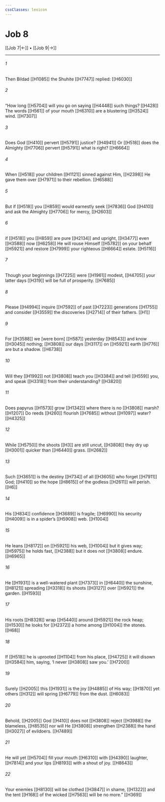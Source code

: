```yaml
---
cssClasses: lexicon
---
```


# Job 8

[[Job 7|←]] • [[Job 9|→]]

---

###### 1
Then Bildad [[H1085]] the Shuhite [[H7747]] replied: [[H6030]]

###### 2
“How long [[H5704]] will you go on saying [[H4448]] such things? [[H428]] The words [[H561]] of your mouth [[H6310]] are a blustering [[H3524]] wind. [[H7307]]

###### 3
Does God [[H410]] pervert [[H5791]] justice? [[H4941]] Or [[H518]] does the Almighty [[H7706]] pervert [[H5791]] what is right? [[H6664]]

###### 4
When [[H518]] your children [[H1121]] sinned against Him, [[H2398]] He gave them over [[H7971]] to their rebellion. [[H6588]]

###### 5
But if [[H518]] you [[H859]] would earnestly seek [[H7836]] God [[H410]] and ask the Almighty [[H7706]] for mercy, [[H2603]]

###### 6
if [[H518]] you [[H859]] are pure [[H2134]] and upright, [[H3477]] even [[H3588]] now [[H6258]] He will rouse Himself [[H5782]] on your behalf [[H5921]] and restore [[H7999]] your righteous [[H6664]] estate. [[H5116]]

###### 7
Though your beginnings [[H7225]] were [[H1961]] modest, [[H4705]] your latter days [[H319]] will be full of prosperity. [[H7685]]

###### 8
Please [[H4994]] inquire [[H7592]] of past [[H7223]] generations [[H1755]] and consider [[H3559]] the discoveries [[H2714]] of their fathers. [[H1]]

###### 9
For [[H3588]] we [were born] [[H587]] yesterday [[H8543]] and know [[H3045]] nothing; [[H3808]] our days [[H3117]] on [[H5921]] earth [[H776]] are but a shadow. [[H6738]]

###### 10
Will they [[H1992]] not [[H3808]] teach you [[H3384]] and tell [[H559]] you,  and speak [[H3318]] from their understanding? [[H3820]]

###### 11
Does papyrus [[H1573]] grow [[H1342]] where there is no [[H3808]] marsh? [[H1207]] Do reeds [[H260]] flourish [[H7685]] without [[H1097]] water? [[H4325]]

###### 12
While [[H5750]] the shoots [[H3]] are still uncut, [[H3808]] they dry up [[H3001]] quicker than [[H6440]] grass. [[H2682]]

###### 13
Such [[H3651]] is the destiny [[H734]] of all [[H3605]] who forget [[H7911]] God; [[H410]] so the hope [[H8615]] of the godless [[H2611]] will perish. [[H6]]

###### 14
His [[H834]] confidence [[H3689]] is fragile; [[H6990]] his security [[H4009]] is in a spider’s [[H5908]] web. [[H1004]]

###### 15
He leans [[H8172]] on [[H5921]] his web, [[H1004]] but it gives way; [[H5975]] he holds fast, [[H2388]] but it does not [[H3808]] endure. [[H6965]]

###### 16
He [[H1931]] is a well-watered plant [[H7373]] in [[H6440]] the sunshine, [[H8121]] spreading [[H3318]] its shoots [[H3127]] over [[H5921]] the garden. [[H1593]]

###### 17
His roots [[H8328]] wrap [[H5440]] around [[H5921]] the rock heap; [[H1530]] he looks for [[H2372]] a home among [[H1004]] the stones. [[H68]]

###### 18
If [[H518]] he is uprooted [[H1104]] from his place, [[H4725]] it will disown [[H3584]] him,  saying, ‘I never [[H3808]] saw you.’ [[H7200]]

###### 19
Surely [[H2005]] this [[H1931]] is the joy [[H4885]] of His way; [[H1870]] yet others [[H312]] will spring [[H6779]] from the dust. [[H6083]]

###### 20
Behold, [[H2005]] God [[H410]] does not [[H3808]] reject [[H3988]] the blameless, [[H8535]] nor will He [[H3808]] strengthen [[H2388]] the hand [[H3027]] of evildoers. [[H7489]]

###### 21
He will yet [[H5704]] fill your mouth [[H6310]] with [[H4390]] laughter, [[H7814]] and your lips [[H8193]] with a shout of joy. [[H8643]]

###### 22
Your enemies [[H8130]] will be clothed [[H3847]] in shame, [[H1322]] and the tent [[H168]] of the wicked [[H7563]] will be no more.” [[H369]]

